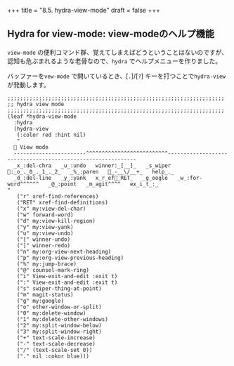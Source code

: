 +++
title = "8.5. hydra-view-mode"
draft = false
+++
## Hydra for view-mode: view-modeのヘルプ機能
`view-mode` の便利コマンド群、覚えてしまえばどうということはないのですが、認知も危ぶまれるような老骨なので、`hydra` でヘルプメニューを作りました。

バッファーを`vew-mode` で開いているとき、[`.`]/[`?`] キーを打つことで`hydra-view` が発動します。

```elisp
;;;;;;;;;;;;;;;;;;;;;;;;;;;;;;;;;;;;;;;;;;;;;;;;;;;;;;;;;;;;;;;;;;;;;
;; hydra view mode
;;;;;;;;;;;;;;;;;;;;;;;;;;;;;;;;;;;;;;;;;;;;;;;;;;;;;;;;;;;;;;;;;;;;;
(leaf *hydra-view-mode
  :hydra
  (hydra-view
   (:color red :hint nil)
   "
   View mode
  -----------------------^^^^^^^^^^^^^^^^^^^^^^^^^^------------------------------------------------------------
  _x_:del-chra   _u_:undo   winner:_[__]_   _s_wiper   :_o_._0_._1_._2_   _%_:paren   _-__\/__+_   help_._
  _d_:del-line   _y_:yank   x_r_ef🐾_RET_   _g_oogle   _w_:for-word^^^^^^   _@_:point   _m_agit^^^^   ex_i_t_:_
"
   ("r" xref-find-references)
   ("RET" xref-find-definitions)
   ("x" my:view-del-char)
   ("w" forward-word)
   ("d" my:view-kill-region)
   ("y" my:view-yank)
   ("u" my:view-undo)
   ("[" winner-undo)
   ("]" winner-redo)
   ("n" my:org-view-next-heading)
   ("p" my:org-view-previous-heading)
   ("%" my:jump-brace)
   ("@" counsel-mark-ring)
   ("i" View-exit-and-edit :exit t)
   (":" View-exit-and-edit :exit t)
   ("s" swiper-thing-at-point)
   ("m" magit-status)
   ("g" my:google)
   ("o" other-window-or-split)
   ("0" my:delete-window)
   ("1" my:delete-other-windows)
   ("2" my:split-window-below)
   ("3" my:split-window-right)
   ("+" text-scale-increase)
   ("-" text-scale-decrease)
   ("/" (text-scale-set 0))
   ("." nil :cokor blue)))
```
